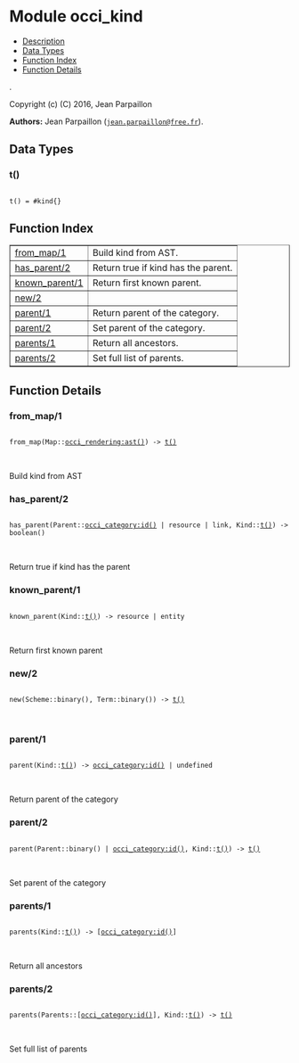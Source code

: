 

# Module occi_kind #
* [Description](#description)
* [Data Types](#types)
* [Function Index](#index)
* [Function Details](#functions)

.

Copyright (c) (C) 2016, Jean Parpaillon

__Authors:__ Jean Parpaillon ([`jean.parpaillon@free.fr`](mailto:jean.parpaillon@free.fr)).

<a name="types"></a>

## Data Types ##




### <a name="type-t">t()</a> ###


<pre><code>
t() = #kind{}
</code></pre>

<a name="index"></a>

## Function Index ##


<table width="100%" border="1" cellspacing="0" cellpadding="2" summary="function index"><tr><td valign="top"><a href="#from_map-1">from_map/1</a></td><td>Build kind from AST.</td></tr><tr><td valign="top"><a href="#has_parent-2">has_parent/2</a></td><td>Return true if kind has the parent.</td></tr><tr><td valign="top"><a href="#known_parent-1">known_parent/1</a></td><td>Return first known parent.</td></tr><tr><td valign="top"><a href="#new-2">new/2</a></td><td></td></tr><tr><td valign="top"><a href="#parent-1">parent/1</a></td><td>Return parent of the category.</td></tr><tr><td valign="top"><a href="#parent-2">parent/2</a></td><td>Set parent of the category.</td></tr><tr><td valign="top"><a href="#parents-1">parents/1</a></td><td>Return all ancestors.</td></tr><tr><td valign="top"><a href="#parents-2">parents/2</a></td><td>Set full list of parents.</td></tr></table>


<a name="functions"></a>

## Function Details ##

<a name="from_map-1"></a>

### from_map/1 ###

<pre><code>
from_map(Map::<a href="occi_rendering.md#type-ast">occi_rendering:ast()</a>) -&gt; <a href="#type-t">t()</a>
</code></pre>
<br />

Build kind from AST

<a name="has_parent-2"></a>

### has_parent/2 ###

<pre><code>
has_parent(Parent::<a href="occi_category.md#type-id">occi_category:id()</a> | resource | link, Kind::<a href="#type-t">t()</a>) -&gt; boolean()
</code></pre>
<br />

Return true if kind has the parent

<a name="known_parent-1"></a>

### known_parent/1 ###

<pre><code>
known_parent(Kind::<a href="#type-t">t()</a>) -&gt; resource | entity
</code></pre>
<br />

Return first known parent

<a name="new-2"></a>

### new/2 ###

<pre><code>
new(Scheme::binary(), Term::binary()) -&gt; <a href="#type-t">t()</a>
</code></pre>
<br />

<a name="parent-1"></a>

### parent/1 ###

<pre><code>
parent(Kind::<a href="#type-t">t()</a>) -&gt; <a href="occi_category.md#type-id">occi_category:id()</a> | undefined
</code></pre>
<br />

Return parent of the category

<a name="parent-2"></a>

### parent/2 ###

<pre><code>
parent(Parent::binary() | <a href="occi_category.md#type-id">occi_category:id()</a>, Kind::<a href="#type-t">t()</a>) -&gt; <a href="#type-t">t()</a>
</code></pre>
<br />

Set parent of the category

<a name="parents-1"></a>

### parents/1 ###

<pre><code>
parents(Kind::<a href="#type-t">t()</a>) -&gt; [<a href="occi_category.md#type-id">occi_category:id()</a>]
</code></pre>
<br />

Return all ancestors

<a name="parents-2"></a>

### parents/2 ###

<pre><code>
parents(Parents::[<a href="occi_category.md#type-id">occi_category:id()</a>], Kind::<a href="#type-t">t()</a>) -&gt; <a href="#type-t">t()</a>
</code></pre>
<br />

Set full list of parents

